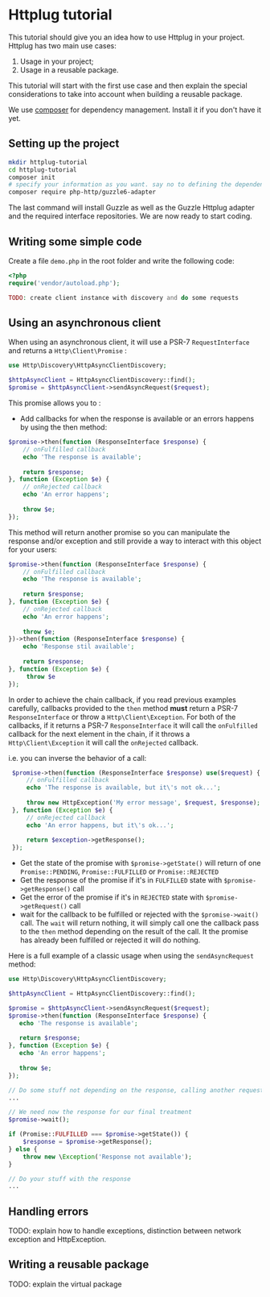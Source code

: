 # Httplug tutorial

This tutorial should give you an idea how to use Httplug in your project. Httplug has two main use cases:

1. Usage in your project;
2. Usage in a reusable package.

This tutorial will start with the first use case and then explain the special considerations to take into account when building a reusable package.

We use [composer](https://getcomposer.org) for dependency management. Install it if you don't have it yet.

## Setting up the project

``` bash
mkdir httplug-tutorial
cd httplug-tutorial
composer init
# specify your information as you want. say no to defining the dependencies interactively
composer require php-http/guzzle6-adapter
```

The last command will install Guzzle as well as the Guzzle Httplug adapter and the required interface repositories. We are now ready to start coding.

## Writing some simple code

Create a file `demo.php` in the root folder and write the following code:

``` php
<?php
require('vendor/autoload.php');

TODO: create client instance with discovery and do some requests
```

## Using an asynchronous client

When using an asynchronous client, it will use a PSR-7 `RequestInterface` and returns a `Http\Client\Promise` :

```php
use Http\Discovery\HttpAsyncClientDiscovery;

$httpAsyncClient = HttpAsyncClientDiscovery::find();
$promise = $httpAsyncClient->sendAsyncRequest($request);
```

This promise allows you to : 

 * Add callbacks for when the response is available or an errors happens by using the then method:
 
 ```php
 $promise->then(function (ResponseInterface $response) {
     // onFulfilled callback
     echo 'The response is available';
    
     return $response;
 }, function (Exception $e) {
     // onRejected callback
     echo 'An error happens';
    
     throw $e;    
 });
 ```
 
 This method will return another promise so you can manipulate the response and/or exception and
 still provide a way to interact with this object for your users:
 
 ```php
 $promise->then(function (ResponseInterface $response) {
     // onFulfilled callback
     echo 'The response is available';
     
     return $response;
 }, function (Exception $e) {
     // onRejected callback
     echo 'An error happens';
     
     throw $e;    
 })->then(function (ResponseInterface $response) {
     echo 'Response stil available';
    
     return $response;
 }, function (Exception $e) {
      throw $e
 });
 ```
  
 In order to achieve the chain callback, if you read previous examples carefully, callbacks provided to the `then` method __must__ 
 return a PSR-7 `ResponseInterface` or throw a `Http\Client\Exception`. For both of the callbacks, if it returns a PSR-7 `ResponseInterface` 
 it will call the `onFulfilled` callback for the next element in the chain, if it throws a `Http\Client\Exception` it will call the `onRejected`
 callback.
 
 i.e. you can inverse the behavior of a call:
 
 ```php
  $promise->then(function (ResponseInterface $response) use($request) {
      // onFulfilled callback
      echo 'The response is available, but it\'s not ok...';
      
      throw new HttpException('My error message', $request, $response);
  }, function (Exception $e) {
      // onRejected callback
      echo 'An error happens, but it\'s ok...';
      
      return $exception->getResponse();  
  });
  ```
  
 * Get the state of the promise with `$promise->getState()` will return of one `Promise::PENDING`, `Promise::FULFILLED` or `Promise::REJECTED`
 * Get the response of the promise if it's in `FULFILLED` state with `$promise->getResponse()` call
 * Get the error of the promise if it's in `REJECTED` state with `$promise->getRequest()` call
 * wait for the callback to be fulfilled or rejected with the `$promise->wait()` call. The `wait` will return nothing, it will simply call one the callback
 pass to the `then` method depending on the result of the call. It the promise has already been fulfilled or rejected it will do nothing.
  
Here is a full example of a classic usage when using the `sendAsyncRequest` method:

```php
use Http\Discovery\HttpAsyncClientDiscovery;

$httpAsyncClient = HttpAsyncClientDiscovery::find();

$promise = $httpAsyncClient->sendAsyncRequest($request);
$promise->then(function (ResponseInterface $response) {
   echo 'The response is available';
     
   return $response;
}, function (Exception $e) {
   echo 'An error happens';
     
   throw $e;    
});

// Do some stuff not depending on the response, calling another request, etc ..
...

// We need now the response for our final treatment
$promise->wait();

if (Promise::FULFILLED === $promise->getState()) {
    $response = $promise->getResponse();
} else {
    throw new \Exception('Response not available');
}

// Do your stuff with the response
...
```

## Handling errors

TODO: explain how to handle exceptions, distinction between network exception and HttpException.


## Writing a reusable package

TODO: explain the virtual package 

